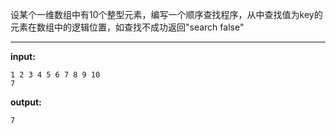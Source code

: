 设某个一维数组中有10个整型元素，编写一个顺序查找程序，从中查找值为key的元素在数组中的逻辑位置，如查找不成功返回"search false"
****
**input:**
```
1 2 3 4 5 6 7 8 9 10
7
```
**output:**
```
7
```

